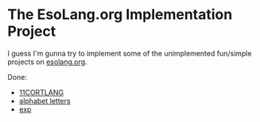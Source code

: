 # The EsoLang.org Implementation Project

I guess I'm gunna try to implement some of the unimplemented fun/simple projects on [esolang.org](https://esolangs.org/wiki/Category:Unimplemented).

Done:
 - [11CORTLANG](https://esolangs.org/wiki/11CORTLANG)
 - [alphabet letters](https://esolangs.org/wiki/Alphabet_letters)
 - [exp](https://esolangs.org/wiki/Exp)
